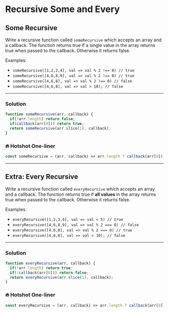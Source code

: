 # Recursive Some and Every

## Some Recursive

Write a recursive function called `someRecursive` which accepts an array and a callback. The function returns true if a single value in the array returns true when passed to the callback. Otherwise it returns false.

Examples:
* `someRecursive([1,2,3,4], val => val % 2 !== 0) // true`
* `someRecursive([4,6,8,9], val => val % 2 !== 0) // true`
* `someRecursive([4,6,8], val => val % 2 !== 0) // false`
* `someRecursive([4,6,8], val => val > 10); // false`

---

### Solution
```js
function someRecursive(arr, callback) {
  if(!arr.length) return false;
  if(callback(arr[0])) return true;
  return someRecursive(arr.slice(1), callback);
}
```

### 🔥 Hotshot One-liner
```js
const someRecursive = (arr, callback) => arr.length ? callback(arr[0]) || someRecursive(arr.slice(1), callback) : false;
```

---

## Extra: Every Recursive

Write a recursive function called `everyRecursive` which accepts an array and a callback. The function returns true if **all values** in the array returns true when passed to the callback. Otherwise it returns false.

Examples:
* `everyRecursive([1,2,3,4], val => val < 5) // true`
* `everyRecursive([4,6,8,9], val => val % 2 === 0) // false`
* `everyRecursive([4,6,8], val => val % 2 === 0) // true`
* `everyRecursive([4,6,8], val => val > 10); // false`

---

### Solution
```js
function everyRecursive(arr, callback) {
  if(!arr.length) return true;
  if(!callback(arr[0])) return false;
  return everyRecursive(arr.slice(1), callback);
}
```

### 🔥 Hotshot One-liner
```js
const everyRecursive = (arr, callback) => arr.length ? callback(arr[0]) && everyRecursive(arr.slice(1), callback) : true;
```